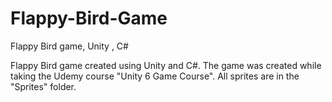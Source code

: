 # Flappy-Bird-Game
Flappy Bird game, Unity , C# 

Flappy Bird game created using Unity and C#.
The game was created while taking the Udemy course "Unity 6 Game Course".
All sprites are in the "Sprites" folder.
